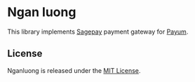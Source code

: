 # Ngan luong

This library implements [Sagepay](http://www.sagepay.com/) payment gateway for [Payum](http://payum.org).

## License

Nganluong is released under the [MIT License](LICENSE).

